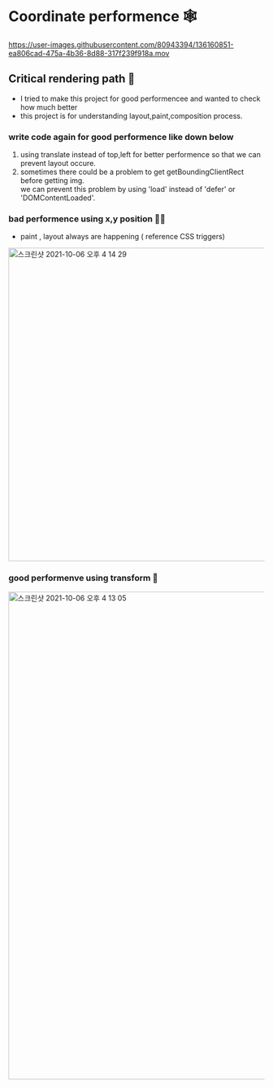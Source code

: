 # Coordinate performence 🕸



https://user-images.githubusercontent.com/80943394/136160851-ea806cad-475a-4b36-8d88-317f239f918a.mov


## Critical rendering path 🌈
- I tried to make this project for good performencee and wanted to check how much better
- this project is for understanding layout,paint,composition process.


### write code again for good performence like down below
1. using translate instead of top,left for better performence so that we can prevent layout occure.
2. sometimes  there could be a problem to get getBoundingClientRect before getting img.
<br> we can prevent this problem by using 'load' instead of 'defer' or 'DOMContentLoaded'.


### bad performence using x,y position 💩❌
- paint , layout always are happening ( reference CSS triggers)
<img width="616" alt="스크린샷 2021-10-06 오후 4 14 29" src="https://user-images.githubusercontent.com/80943394/136159333-43c454b1-dd32-460c-9aea-ef7ec6fbd178.png">

### good performenve using transform 🥰
<img width="959" alt="스크린샷 2021-10-06 오후 4 13 05" src="https://user-images.githubusercontent.com/80943394/136161579-edaee4c3-b4cb-4e60-af01-3db98a0f4235.png">

